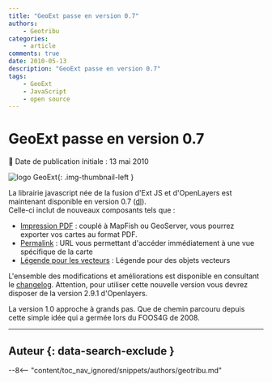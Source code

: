 ```yaml
---
title: "GeoExt passe en version 0.7"
authors:
    - Geotribu
categories:
    - article
comments: true
date: 2010-05-13
description: "GeoExt passe en version 0.7"
tags:
    - GeoExt
    - JavaScript
    - open source
---
```


# GeoExt passe en version 0.7

:calendar: Date de publication initiale : 13 mai 2010

![logo GeoExt](https://cdn.geotribu.fr/img/logos-icones/logiciels_librairies/geoext.png "logo GeoExt"){: .img-thumbnail-left }

La librairie javascript née de la fusion d'Ext JS et d'OpenLayers est maintenant disponible en version 0.7 ([dl](http://trac.geoext.org/attachment/wiki/Download/GeoExt-release-0.7.zip)).  
Celle-ci inclut de nouveaux composants tels que :

- [Impression PDF](http://dev.geoext.org/trunk/geoext/examples/print-page.html) : couplé à MapFish ou GeoServer, vous pourrez exporter vos cartes au format PDF.
- [Permalink](http://dev.geoext.org/trunk/geoext/examples/permalink.html) : URL vous permettant d'accéder immédiatement à une vue spécifique de la carte
- [Légende pour les vecteurs](http://dev.geoext.org/trunk/geoext/examples/vector-legend.html) : Légende pour des objets vecteurs

L'ensemble des modifications et améliorations est disponible en consultant le [changelog](http://trac.geoext.org/wiki/Release/0.7/Notes). Attention, pour utiliser cette nouvelle version vous devrez disposer de la version 2.9.1 d'Openlayers.

La version 1.0 approche à grands pas. Que de chemin parcouru depuis cette simple idée qui a germée lors du FOOS4G de 2008.

----

## Auteur {: data-search-exclude }

--8<-- "content/toc_nav_ignored/snippets/authors/geotribu.md"
